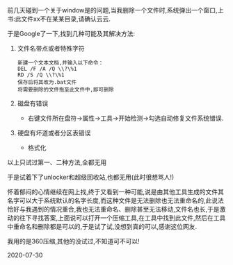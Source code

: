 前几天碰到一个关于window是的问题,当我删除一个文件时,系统弹出一个窗口,上书:此文件xx不在某某目录,请确认云云.

于是Google了一下,找到几种可能及其解决方法:

1. 文件名带点或者特殊字符

   ````text
   新建一个文本文档,并输入以下命令：
   DEL /F /A /Q \\?\%1
   RD /S /Q \\?\%1
   保存后将其改为.bat文件
   将需要删除的文件拖至此文件中,即可删除
   ````

2. 磁盘有错误

   + 右键文件所在盘符→属性→工具→开始检测→勾选自动修复文件系统错误.

3. 硬盘有坏道或者分区表错误

   + 格式化

以上只试过第一、二种方法,全都无用

于是试着下了unlocker和超级回收站,也都无用(此时很想骂人!)

怀着郁闷的心情继续在网上找,终于又看到一种可能,说是由其他工具生成的文件其名字可以大于系统默认的名字长度,而这种文件是无法删除也无法重命名的,此说法恰好与我遇到的情况重合,我也无法重命名、删除甚至无法移动,文件名也长,于是激动的往下寻找答案,上面说可以打开一个压缩工具,在工具中找到此文件,然后在工具中重命名和删除都是可以的,于是试了试,没想到真的可以,感谢这位网友.

我用的是360压缩,其他的没试过,不知道可不可以!

2020-07-30